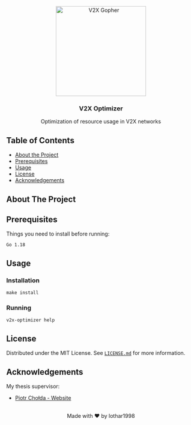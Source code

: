 <div align="center">
  <img align="center" src="https://user-images.githubusercontent.com/33781380/142402501-16987edd-5eb6-46aa-b4a8-45fb271d2ecd.png" alt="V2X Gopher" height="240">
<h3 align="center">V2X Optimizer </h3>
<p align="center">Optimization of resource usage in V2X networks</p>
</div>

<!-- TABLE OF CONTENTS -->

## Table of Contents

* [About the Project](#about-the-project)
* [Prerequisites](#prerequisites)
* [Usage](#usage)
* [License](#license)
* [Acknowledgements](#acknowledgements)

<!-- ABOUT THE PROJECT -->

## About The Project

<!-- GETTING STARTED -->

## Prerequisites

Things you need to install before running:
```
Go 1.18
```


<!-- USAGE EXAMPLES -->

## Usage

### Installation
```shell
make install
```

### Running
```shell
v2x-optimizer help
```


<!-- LICENSE.md -->

## License

Distributed under the MIT License. See [`LICENSE.md`](LICENSE.md) for more information.

<!-- ACKNOWLEDGEMENTS -->

## Acknowledgements

My thesis supervisor:

* [Piotr Chołda - Website](http://home.agh.edu.pl/~cholda/)

<br>
<div align="center">
Made with ❤️ by lothar1998
</div>

